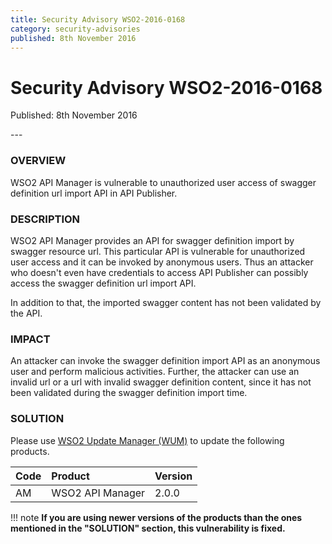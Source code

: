 ```yaml
---
title: Security Advisory WSO2-2016-0168
category: security-advisories
published: 8th November 2016
---
```


# Security Advisory WSO2-2016-0168

<p class="doc-version">Published: 8th November 2016</p>
---

### OVERVIEW
WSO2 API Manager is vulnerable to unauthorized user access of swagger definition url import API in API Publisher.


### DESCRIPTION
WSO2 API Manager provides an API for swagger definition import by swagger resource url. This particular API is vulnerable for unauthorized user access and it can be invoked by anonymous users. Thus an attacker who doesn't even have credentials to access API Publisher can possibly access the swagger definition url import API.

In addition to that, the imported swagger content has not been validated by the API.


### IMPACT
An attacker can invoke the swagger definition import API as an anonymous user and perform malicious activities. Further, the attacker can use an invalid url or a url with invalid swagger definition content, since it has not been validated during the swagger definition import time.


### SOLUTION
Please use [WSO2 Update Manager (WUM)](https://wso2.com/updates/wum/) to update the following products.


| **Code** | **Product** | **Version** |
| :--- | :------ | :------ |
| AM | WSO2 API Manager | 2.0.0 |


!!! note
    **If you are using newer versions of the products than the ones mentioned in the "SOLUTION" section, this vulnerability is fixed.**
